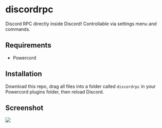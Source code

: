 # discordrpc
Discord RPC directly inside Discord! Controllable via settings menu and commands.

## Requirements
* Powercord

## Installation
Download this repo, drag all files into a folder called ``discordrpc`` in your Powercord plugins folder, then reload Discord.

## Screenshot
<img src='https://i.imgur.com/djdv9b8.png'>
